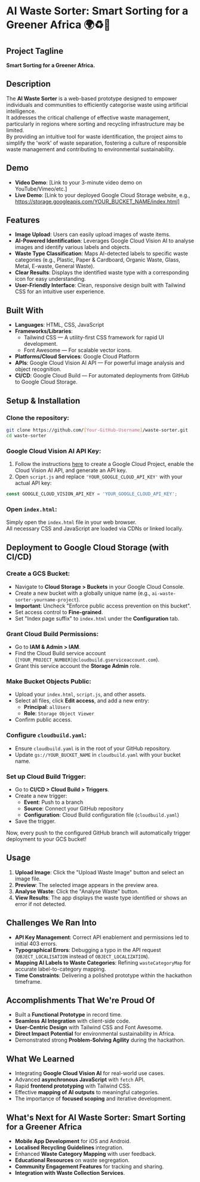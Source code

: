 
# AI Waste Sorter: Smart Sorting for a Greener Africa 🌍♻️🧠

## Project Tagline
**Smart Sorting for a Greener Africa.**

## Description
The **AI Waste Sorter** is a web-based prototype designed to empower individuals and communities to efficiently categorise waste using artificial intelligence.  
It addresses the critical challenge of effective waste management, particularly in regions where sorting and recycling infrastructure may be limited.  
By providing an intuitive tool for waste identification, the project aims to simplify the 'work' of waste separation, fostering a culture of responsible waste management and contributing to environmental sustainability.

## Demo
- **Video Demo**: [Link to your 3-minute video demo on YouTube/Vimeo/etc.]
- **Live Demo**: [Link to your deployed Google Cloud Storage website, e.g., https://storage.googleapis.com/YOUR_BUCKET_NAME/index.html]

## Features
- **Image Upload**: Users can easily upload images of waste items.
- **AI-Powered Identification**: Leverages Google Cloud Vision AI to analyse images and identify various labels and objects.
- **Waste Type Classification**: Maps AI-detected labels to specific waste categories (e.g., Plastic, Paper & Cardboard, Organic Waste, Glass, Metal, E-waste, General Waste).
- **Clear Results**: Displays the identified waste type with a corresponding icon for easy understanding.
- **User-Friendly Interface**: Clean, responsive design built with Tailwind CSS for an intuitive user experience.

## Built With
- **Languages**: HTML, CSS, JavaScript
- **Frameworks/Libraries**:
  - Tailwind CSS — A utility-first CSS framework for rapid UI development.
  - Font Awesome — For scalable vector icons.
- **Platforms/Cloud Services**: Google Cloud Platform
- **APIs**: Google Cloud Vision AI API — For powerful image analysis and object recognition.
- **CI/CD**: Google Cloud Build — For automated deployments from GitHub to Google Cloud Storage.

## Setup & Installation

### Clone the repository:
```bash
git clone https://github.com/[Your-GitHub-Username]/waste-sorter.git
cd waste-sorter
```

### Google Cloud Vision AI API Key:
1. Follow the instructions [here](https://cloud.google.com/vision/docs/setup) to create a Google Cloud Project, enable the Cloud Vision AI API, and generate an API key.
2. Open `script.js` and replace `'YOUR_GOOGLE_CLOUD_API_KEY'` with your actual API key:
```javascript
const GOOGLE_CLOUD_VISION_API_KEY = 'YOUR_GOOGLE_CLOUD_API_KEY';
```

### Open `index.html`:
Simply open the `index.html` file in your web browser.  
All necessary CSS and JavaScript are loaded via CDNs or linked locally.

## Deployment to Google Cloud Storage (with CI/CD)

### Create a GCS Bucket:
- Navigate to **Cloud Storage > Buckets** in your Google Cloud Console.
- Create a new bucket with a globally unique name (e.g., `ai-waste-sorter-yourname-project`).
- **Important**: Uncheck "Enforce public access prevention on this bucket".
- Set access control to **Fine-grained**.
- Set "Index page suffix" to `index.html` under the **Configuration** tab.

### Grant Cloud Build Permissions:
- Go to **IAM & Admin > IAM**.
- Find the Cloud Build service account (`[YOUR_PROJECT_NUMBER]@cloudbuild.gserviceaccount.com`).
- Grant this service account the **Storage Admin** role.

### Make Bucket Objects Public:
- Upload your `index.html`, `script.js`, and other assets.
- Select all files, click **Edit access**, and add a new entry:
  - **Principal**: `allUsers`
  - **Role**: `Storage Object Viewer`
- Confirm public access.

### Configure `cloudbuild.yaml`:
- Ensure `cloudbuild.yaml` is in the root of your GitHub repository.
- Update `gs://YOUR_BUCKET_NAME` in `cloudbuild.yaml` with your bucket name.

### Set up Cloud Build Trigger:
- Go to **CI/CD > Cloud Build > Triggers**.
- Create a new trigger:
  - **Event**: Push to a branch
  - **Source**: Connect your GitHub repository
  - **Configuration**: Cloud Build configuration file (`cloudbuild.yaml`)
- Save the trigger.

Now, every push to the configured GitHub branch will automatically trigger deployment to your GCS bucket!

## Usage

1. **Upload Image**: Click the "Upload Waste Image" button and select an image file.
2. **Preview**: The selected image appears in the preview area.
3. **Analyse Waste**: Click the "Analyse Waste" button.
4. **View Results**: The app displays the waste type identified or shows an error if not detected.

## Challenges We Ran Into
- **API Key Management**: Correct API enablement and permissions led to initial 403 errors.
- **Typographical Errors**: Debugging a typo in the API request (`OBJECT_LOCALISATION` instead of `OBJECT_LOCALIZATION`).
- **Mapping AI Labels to Waste Categories**: Refining `wasteCategoryMap` for accurate label-to-category mapping.
- **Time Constraints**: Delivering a polished prototype within the hackathon timeframe.

## Accomplishments That We're Proud Of
- Built a **Functional Prototype** in record time.
- **Seamless AI Integration** with client-side code.
- **User-Centric Design** with Tailwind CSS and Font Awesome.
- **Direct Impact Potential** for environmental sustainability in Africa.
- Demonstrated strong **Problem-Solving Agility** during the hackathon.

## What We Learned
- Integrating **Google Cloud Vision AI** for real-world use cases.
- Advanced **asynchronous JavaScript** with `fetch` API.
- Rapid **frontend prototyping** with Tailwind CSS.
- Effective **mapping of AI outputs** to meaningful categories.
- The importance of **focused scoping** and iterative development.

## What's Next for AI Waste Sorter: Smart Sorting for a Greener Africa
- **Mobile App Development** for iOS and Android.
- **Localised Recycling Guidelines** integration.
- Enhanced **Waste Category Mapping** with user feedback.
- **Educational Resources** on waste segregation.
- **Community Engagement Features** for tracking and sharing.
- **Integration with Waste Collection Services**.
